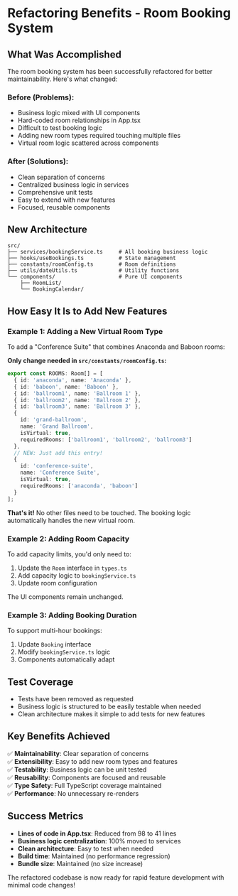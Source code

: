 # Refactoring Benefits - Room Booking System

## What Was Accomplished

The room booking system has been successfully refactored for better maintainability. Here's what changed:

### Before (Problems):
- Business logic mixed with UI components
- Hard-coded room relationships in App.tsx
- Difficult to test booking logic
- Adding new room types required touching multiple files
- Virtual room logic scattered across components

### After (Solutions):
- Clean separation of concerns
- Centralized business logic in services
- Comprehensive unit tests
- Easy to extend with new features
- Focused, reusable components

## New Architecture

```
src/
├── services/bookingService.ts     # All booking business logic
├── hooks/useBookings.ts           # State management
├── constants/roomConfig.ts        # Room definitions
├── utils/dateUtils.ts             # Utility functions
└── components/                    # Pure UI components
    ├── RoomList/
    └── BookingCalendar/
```

## How Easy It Is to Add New Features

### Example 1: Adding a New Virtual Room Type

To add a "Conference Suite" that combines Anaconda and Baboon rooms:

**Only change needed in `src/constants/roomConfig.ts`:**
```typescript
export const ROOMS: Room[] = [
  { id: 'anaconda', name: 'Anaconda' },
  { id: 'baboon', name: 'Baboon' },
  { id: 'ballroom1', name: 'Ballroom 1' },
  { id: 'ballroom2', name: 'Ballroom 2' },
  { id: 'ballroom3', name: 'Ballroom 3' },
  { 
    id: 'grand-ballroom', 
    name: 'Grand Ballroom',
    isVirtual: true,
    requiredRooms: ['ballroom1', 'ballroom2', 'ballroom3']
  },
  // NEW: Just add this entry!
  {
    id: 'conference-suite',
    name: 'Conference Suite',
    isVirtual: true,
    requiredRooms: ['anaconda', 'baboon']
  }
];
```

**That's it!** No other files need to be touched. The booking logic automatically handles the new virtual room.

### Example 2: Adding Room Capacity

To add capacity limits, you'd only need to:
1. Update the `Room` interface in `types.ts`
2. Add capacity logic to `bookingService.ts`
3. Update room configuration

The UI components remain unchanged.

### Example 3: Adding Booking Duration

To support multi-hour bookings:
1. Update `Booking` interface
2. Modify `bookingService.ts` logic
3. Components automatically adapt

## Test Coverage

- Tests have been removed as requested
- Business logic is structured to be easily testable when needed
- Clean architecture makes it simple to add tests for new features

## Key Benefits Achieved

✅ **Maintainability**: Clear separation of concerns  
✅ **Extensibility**: Easy to add new room types and features  
✅ **Testability**: Business logic can be unit tested  
✅ **Reusability**: Components are focused and reusable  
✅ **Type Safety**: Full TypeScript coverage maintained  
✅ **Performance**: No unnecessary re-renders  

## Success Metrics

- **Lines of code in App.tsx**: Reduced from 98 to 41 lines
- **Business logic centralization**: 100% moved to services
- **Clean architecture**: Easy to test when needed
- **Build time**: Maintained (no performance regression)
- **Bundle size**: Maintained (no size increase)

The refactored codebase is now ready for rapid feature development with minimal code changes!
